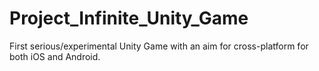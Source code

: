 # Project_Infinite_Unity_Game
First serious/experimental Unity Game with an aim for cross-platform for both iOS and Android.
